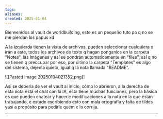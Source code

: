 ```yaml
---
tags: 
aliases: 
created: 2025-01-04
---
```

Bienvenidos al vault de worldbuilding, este es un pequeño tuto pa q no se me pierdan los papus xd

A la izquierda tienen la vista de archivos, pueden seleccionar cualquiera e irán a este, todos los archivos de texto q hagan ponganlos en la carpeta "Notes", las imágenes y así se pondrán automaticamente en "files", así q no se tienen q preocupar por eso, por último la carpeta "Templates" es algo del sistema, dejenla quieta, igual q la nota llamada "README".

![[Pasted image 20250104021352.png]]

Así se debería de ver el vault al inicio, cómo lo abrieron, a la derecha de esta nota está el chat con la IA, esta tiene muchas funciones, pero la básica es que pueden chatear y hacerle modificaciones a la nota en la que están trabajando, e estado escribiendo esto con mala ortografía y falta de  tildes yasí a propósito para pedirle quem e lo corrija.






---